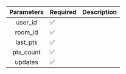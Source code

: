 | Parameters | Required           | Description |
|:----------:|--------------------|-------------|
|  user_id   | :white_check_mark: |             |
|  room_id   | :white_check_mark: |             |
|  last_pts  | :white_check_mark: |             |
| pts_count  | :white_check_mark: |             |
|  updates   | :white_check_mark: |             |